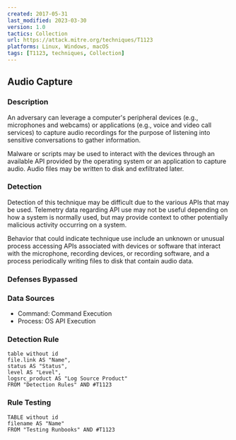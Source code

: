 ```yaml
---
created: 2017-05-31
last_modified: 2023-03-30
version: 1.0
tactics: Collection
url: https://attack.mitre.org/techniques/T1123
platforms: Linux, Windows, macOS
tags: [T1123, techniques, Collection]
---
```


## Audio Capture

### Description

An adversary can leverage a computer's peripheral devices (e.g., microphones and webcams) or applications (e.g., voice and video call services) to capture audio recordings for the purpose of listening into sensitive conversations to gather information.

Malware or scripts may be used to interact with the devices through an available API provided by the operating system or an application to capture audio. Audio files may be written to disk and exfiltrated later.

### Detection

Detection of this technique may be difficult due to the various APIs that may be used. Telemetry data regarding API use may not be useful depending on how a system is normally used, but may provide context to other potentially malicious activity occurring on a system.

Behavior that could indicate technique use include an unknown or unusual process accessing APIs associated with devices or software that interact with the microphone, recording devices, or recording software, and a process periodically writing files to disk that contain audio data.

### Defenses Bypassed



### Data Sources

  - Command: Command Execution
  -  Process: OS API Execution
### Detection Rule

```dataview
table without id
file.link AS "Name",
status AS "Status",
level AS "Level",
logsrc_product AS "Log Source Product"
FROM "Detection Rules" AND #T1123
```

### Rule Testing

```dataview
TABLE without id
filename AS "Name"
FROM "Testing Runbooks" AND #T1123
```
